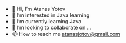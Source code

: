 - 👋 Hi, I’m Atanas Yotov
- 👀 I’m interested in Java learning
- 🌱 I’m currently learning Java
- 💞️ I’m looking to collaborate on ...
- 📫 How to reach me atanasjotov@gmail.com
